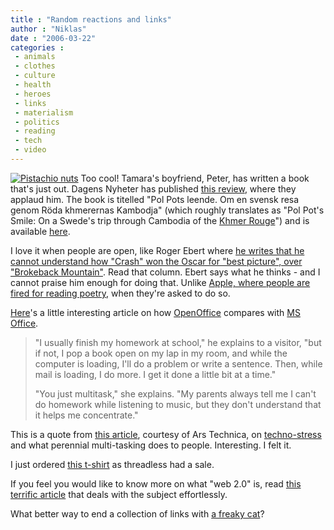 ```yaml
---
title : "Random reactions and links"
author : "Niklas"
date : "2006-03-22"
categories : 
 - animals
 - clothes
 - culture
 - health
 - heroes
 - links
 - materialism
 - politics
 - reading
 - tech
 - video
---
```


[![Pistachio nuts](http://static.flickr.com/47/116024415_f3eb91afeb_m.jpg)](https://niklasblog.com/wp-content/plugins/falbum/wp/album.php?show=recent&photo=116024415) Too cool! Tamara's boyfriend, Peter, has written a book that's just out. Dagens Nyheter has published [this review](http://www.dn.se/DNet/jsp/polopoly.jsp?d=1352&a=530620&previousRenderType=6), where they applaud him. The book is titelled "Pol Pots leende. Om en svensk resa genom Röda khmerernas Kambodja" (which roughly translates as "Pol Pot's Smile: On a Swede's trip through Cambodia of the [Khmer Rouge](http://en.wikipedia.org/wiki/Khmer_Rouge)") and is available [here](http://www.exlibris.se/product.aspx?ISBN=9173892041).

I love it when people are open, like Roger Ebert where [he writes that he cannot understand how "Crash" won the Oscar for "best picture", over "Brokeback Mountain"](http://rogerebert.suntimes.com/apps/pbcs.dll/article?AID=/20060307/LETTERS/60307019). Read that column. Ebert says what he thinks - and I cannot praise him enough for doing that. Unlike [Apple, where people are fired for reading poetry](http://www.tuaw.com/2006/03/19/apple-employee-gets-fired-for-hilarious-standup-poetry-routine/), when they're asked to do so.

[Here](http://searchopensource.techtarget.com/originalContent/0,289142,sid39_gci1174145,00.html)'s a little interesting article on how [OpenOffice](http://openoffice.org) compares with [MS Office](http://microsoft.com/office).

> "I usually finish my homework at school," he explains to a visitor, "but if not, I pop a book open on my lap in my room, and while the computer is loading, I'll do a problem or write a sentence. Then, while mail is loading, I do more. I get it done a little bit at a time."
> 
> "You just multitask," she explains. "My parents always tell me I can't do homework while listening to music, but they don't understand that it helps me concentrate."

This is a quote from [this article](http://arstechnica.com/news.ars/post/20060320-6417.html), courtesy of Ars Technica, on [techno-stress](http://www.aia.org/ep2_template.cfm?pagename=yaf_n_technostress) and what perennial multi-tasking does to people. Interesting. I felt it.

I just ordered [this t-shirt](http://www.threadless.com/product/114/Flowers_in_the_Attic) as threadless had a sale.

If you feel you would like to know more on what "web 2.0" is, read [this terrific article](http://www.webmonkey.com/06/12/index4a.html) that deals with the subject effortlessly.

What better way to end a collection of links with [a freaky cat](http://www.nctimes.com/articles/2006/03/20/news/californian/31906192121.txt)?
